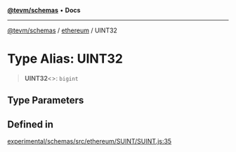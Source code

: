 [**@tevm/schemas**](../../README.md) • **Docs**

***

[@tevm/schemas](../../modules.md) / [ethereum](../README.md) / UINT32

# Type Alias: UINT32

> **UINT32**\<\>: `bigint`

## Type Parameters

## Defined in

[experimental/schemas/src/ethereum/SUINT/SUINT.js:35](https://github.com/evmts/tevm-monorepo/blob/main/experimental/schemas/src/ethereum/SUINT/SUINT.js#L35)
